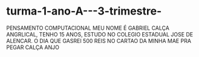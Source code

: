 # turma-1-ano-A---3-trimestre-
PENSAMENTO COMPUTACIONAL
MEU NOME É GABRIEL CALÇA ANGRLICAL, TENHO 15 ANOS, ESTUDO NO COLEGIO ESTADUAL JOSE DE ALENCAR.
O DIA QUE GASREI 500 REIS NO CARTAO DA MINHA MAE PRA PEGAR CALÇA ANJO 

